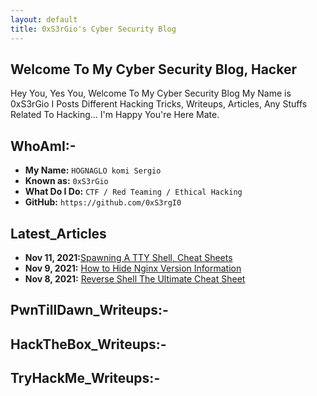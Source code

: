 ```yaml
---
layout: default
title: 0xS3rGio's Cyber Security Blog
---
```


## **Welcome To My Cyber Security Blog,  Hacker**

Hey You, Yes You, Welcome To My Cyber Security Blog My Name is 0xS3rGio I Posts Different Hacking Tricks, Writeups, Articles, Any Stuffs Related To Hacking... I'm Happy You're Here Mate.

## WhoAmI:-


- **My Name:**    `HOGNAGLO komi Sergio`
- **Known as:**   `0xS3rGio`
- **What Do I Do:**  `CTF / Red Teaming / Ethical Hacking`
- **GitHub:**     `https://github.com/0xS3rgI0`

## **Latest_Articles**

- **Nov 11, 2021:**[Spawning A TTY Shell, Cheat Sheets](https://0xS3rgI0.github.io/posts/Ttyshells.html)
- **Nov 9, 2021:** [How to Hide Nginx Version Information](https://0xS3rgI0.github.io/posts/Nginx.html)
- **Nov 8, 2021:** [Reverse Shell The Ultimate Cheat Sheet](https://0xS3rgI0.github.io/posts/Revshell.html)



## **PwnTillDawn_Writeups:-**





## **HackTheBox_Writeups:-**





## **TryHackMe_Writeups:-**





